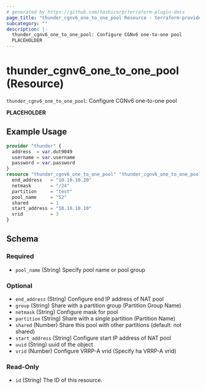 ```yaml
---
# generated by https://github.com/hashicorp/terraform-plugin-docs
page_title: "thunder_cgnv6_one_to_one_pool Resource - terraform-provider-thunder"
subcategory: ""
description: |-
  thunder_cgnv6_one_to_one_pool: Configure CGNv6 one-to-one pool
  PLACEHOLDER
---
```


# thunder_cgnv6_one_to_one_pool (Resource)

`thunder_cgnv6_one_to_one_pool`: Configure CGNv6 one-to-one pool

__PLACEHOLDER__

## Example Usage

```terraform
provider "thunder" {
  address  = var.dut9049
  username = var.username
  password = var.password
}
resource "thunder_cgnv6_one_to_one_pool" "thunder_cgnv6_one_to_one_pool" {
  end_address   = "10.10.10.20"
  netmask       = "/24"
  partition     = "test"
  pool_name     = "52"
  shared        = 1
  start_address = "10.10.10.10"
  vrid          = 3
}
```

<!-- schema generated by tfplugindocs -->
## Schema

### Required

- `pool_name` (String) Specify pool name or pool group

### Optional

- `end_address` (String) Configure end IP address of NAT pool
- `group` (String) Share with a partition group (Partition Group Name)
- `netmask` (String) Configure mask for pool
- `partition` (String) Share with a single partition (Partition Name)
- `shared` (Number) Share this pool with other partitions (default: not shared)
- `start_address` (String) Configure start IP address of NAT pool
- `uuid` (String) uuid of the object
- `vrid` (Number) Configure VRRP-A vrid (Specify ha VRRP-A vrid)

### Read-Only

- `id` (String) The ID of this resource.


